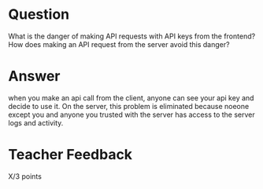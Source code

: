 # Question

What is the danger of making API requests with API keys from the frontend? How does making an API request from the server avoid this danger?

# Answer
when you make an api call from the client, anyone can see your api key and decide to use it. On the server, this problem is eliminated because noeone except you and anyone you trusted with the server has access to the server logs and activity.

# Teacher Feedback

X/3 points